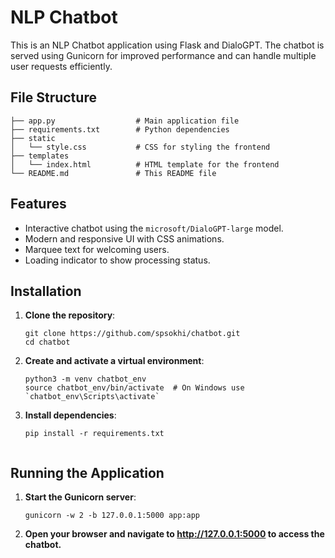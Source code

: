 # NLP Chatbot

This is an NLP Chatbot application using Flask and DialoGPT. The chatbot is served using Gunicorn for improved performance and can handle multiple user requests efficiently.

## File Structure
```
├── app.py                  # Main application file
├── requirements.txt        # Python dependencies
├── static
│   └── style.css           # CSS for styling the frontend
├── templates
│   └── index.html          # HTML template for the frontend
└── README.md               # This README file
```
## Features
- Interactive chatbot using the `microsoft/DialoGPT-large` model.
- Modern and responsive UI with CSS animations.
- Marquee text for welcoming users.
- Loading indicator to show processing status.

## Installation

1. **Clone the repository**:
   ```
   git clone https://github.com/spsokhi/chatbot.git
   cd chatbot
2. **Create and activate a virtual environment**:
    ```
    python3 -m venv chatbot_env
    source chatbot_env/bin/activate  # On Windows use `chatbot_env\Scripts\activate`
3. **Install dependencies**:
    ```
    pip install -r requirements.txt


## Running the Application
1. **Start the Gunicorn server**:
    ```
    gunicorn -w 2 -b 127.0.0.1:5000 app:app
2. **Open your browser and navigate to http://127.0.0.1:5000 to access the chatbot.**

